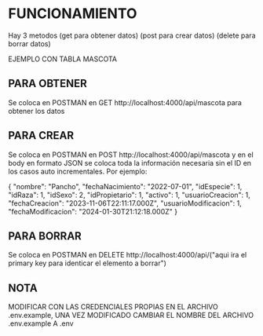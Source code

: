 # FUNCIONAMIENTO
Hay 3 metodos (get para obtener datos) (post para crear datos)  (delete para borrar datos)

EJEMPLO CON TABLA MASCOTA

## PARA OBTENER
Se coloca en POSTMAN en GET http://localhost:4000/api/mascota para obtener los datos

## PARA CREAR
Se coloca en POSTMAN en POST http://localhost:4000/api/mascota y en el body en formato JSON se coloca toda la información necesaria sin el ID en los casos auto incrementales.
Por ejemplo:

{
        "nombre": "Pancho",
        "fechaNacimiento": "2022-07-01",
        "idEspecie": 1,
        "idRaza": 1,
        "idSexo": 2,
        "idPropietario": 1,
        "activo": 1,
        "usuarioCreacion": 1,
        "fechaCreacion": "2023-11-06T22:11:17.000Z",
        "usuarioModificacion": 1,
        "fechaModificacion": "2024-01-30T21:12:18.000Z"
    }

## PARA BORRAR
Se coloca en POSTMAN en DELETE http://localhost:4000/api/("aqui ira el primary key para identicar el elemento a borrar")

## NOTA
MODIFICAR CON LAS CREDENCIALES PROPIAS EN EL ARCHIVO .env.example, UNA VEZ MODIFICADO CAMBIAR EL NOMBRE DEL ARCHIVO .env.example A .env 
